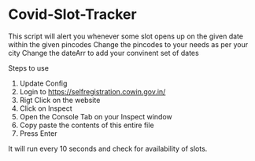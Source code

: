 # Covid-Slot-Tracker
This script will alert you whenever some slot opens up on the given date within the given pincodes
Change the pincodes to your needs as per your city
Change the dateArr to add your convinent set of dates


Steps to use
1. Update Config
2. Login to https://selfregistration.cowin.gov.in/
3. Rigt Click on the website
4. Click on Inspect
5. Open the Console Tab on your Inspect window
6. Copy paste the contents of this entire file 
7. Press Enter


It will run every 10 seconds and check for availability of slots.
